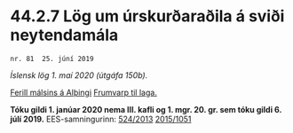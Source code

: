 # 44.2.7 Lög um úrskurðaraðila á sviði neytendamála

`nr. 81  25. júní 2019`

_Íslensk lög 1. maí 2020 (útgáfa 150b)._

[Ferill málsins á Alþingi](https://www.althingi.is/thingstorf/thingmalalistar-eftir-thingum/ferill/?ltg=149&mnr=649)
[Frumvarp til laga.](https://www.althingi.is/altext/149/s/1062.html)

**Tóku gildi 1. janúar 2020 nema III. kafli og 1. mgr. 20. gr. sem tóku gildi 6. júlí 2019.**
EES-samningurinn:
[524/2013](https://althingi.is/lagasafn/pdf/150b/i32013R0524.pdf) [2015/1051](https://althingi.is/lagasafn/pdf/150b/i32015R1051.pdf) 
